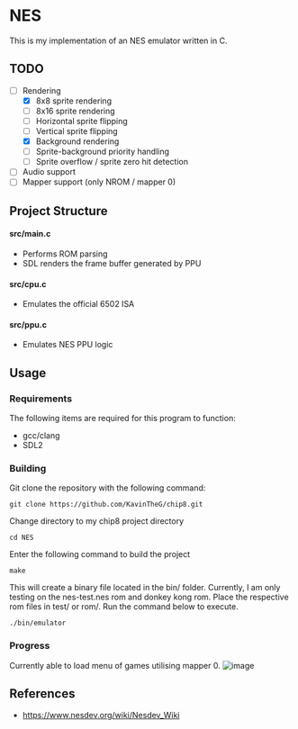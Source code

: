# NES

This is my implementation of an NES emulator written in C.

## TODO
- [ ] Rendering
  - [x] 8x8 sprite rendering
  - [ ] 8x16 sprite rendering
  - [ ] Horizontal sprite flipping
  - [ ] Vertical sprite flipping
  - [x] Background rendering
  - [ ] Sprite-background priority handling
  - [ ] Sprite overflow / sprite zero hit detection
- [ ] Audio support
- [ ] Mapper support (only NROM / mapper 0)

## Project Structure
#### src/main.c
- Performs ROM parsing
- SDL renders the frame buffer generated by PPU
#### src/cpu.c
- Emulates the official 6502 ISA
#### src/ppu.c
- Emulates NES PPU logic

## Usage

### Requirements
The following items are required for this program to function:

- gcc/clang
- SDL2 

### Building

Git clone the repository with the following command: 

```
git clone https://github.com/KavinTheG/chip8.git
```

Change directory to my chip8 project directory

```
cd NES
```

Enter the following command to build the project

```
make
```

This will create a binary file located in the bin/ folder. Currently, I am only testing on the nes-test.nes rom and donkey kong rom. Place the respective rom files in test/ or rom/. Run the command below to execute.

```
./bin/emulator
```

### Progress 
Currently able to load menu of games utilising mapper 0. 
![image](https://github.com/user-attachments/assets/76d6df8b-2864-4093-95c5-c1831ef01364)


## References
- https://www.nesdev.org/wiki/Nesdev_Wiki
